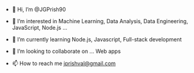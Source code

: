 - 👋 Hi, I’m @JGPrish90

- 👀 I’m interested in 
         Machine Learning, Data Analysis, Data Engineering, JavaScript, Node.js ...
 
- 🌱 I’m currently learning
         Node.js, Javascript, Full-stack development
         
- 💞️ I’m looking to collaborate on ...
         Web apps

- 📫 How to reach me 
          jprishval@gmail.com

<!---
JGPrish90/JGPrish90 is a ✨ special ✨ repository because its `README.md` (this file) appears on your GitHub profile.
You can click the Preview link to take a look at your changes.
--->

